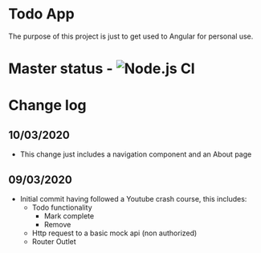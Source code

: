# Todo App
The purpose of this project is just to get used to Angular for personal use.

# Master status - ![Node.js CI](https://github.com/HenryMigo/AngularApp/workflows/Node.js%20CI/badge.svg)

# Change log

## 10/03/2020
- This change just includes a navigation component and an About page

## 09/03/2020
- Initial commit having followed a Youtube crash course, this includes:
    - Todo functionality
        - Mark complete
        - Remove
    - Http request to a basic mock api (non authorized)
    - Router Outlet
